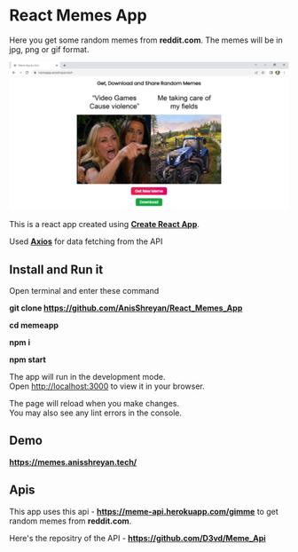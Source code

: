 
# React Memes App

Here you get some random memes from **reddit.com**. The memes will be in jpg, png or gif format.

![alt text](./App%20Banner.png)

This is a react app created using **[Create React App](https://github.com/facebook/create-react-app)**.

Used **[Axios](https://github.com/axios)** for data fetching from the API

## Install and Run it

Open terminal and enter these command

**git clone https://github.com/AnisShreyan/React_Memes_App**

**cd memeapp**

**npm i**

**npm start**

The app will run in the development mode.\
Open [http://localhost:3000](http://localhost:3000) to view it in your browser.

The page will reload when you make changes.\
You may also see any lint errors in the console.
## Demo

**https://memes.anisshreyan.tech/**


## Apis
This app uses this api - **https://meme-api.herokuapp.com/gimme**
to get random memes from **reddit.com**.

Here's the repositry of the API - **https://github.com/D3vd/Meme_Api**